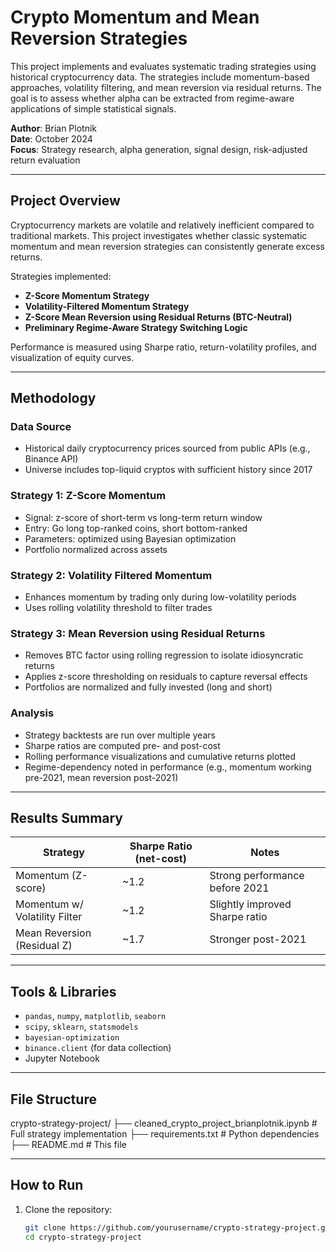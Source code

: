 # Crypto Momentum and Mean Reversion Strategies

This project implements and evaluates systematic trading strategies using historical cryptocurrency data. The strategies include momentum-based approaches, volatility filtering, and mean reversion via residual returns. The goal is to assess whether alpha can be extracted from regime-aware applications of simple statistical signals.

**Author**: Brian Plotnik  
**Date**: October 2024  
**Focus**: Strategy research, alpha generation, signal design, risk-adjusted return evaluation

---

## Project Overview

Cryptocurrency markets are volatile and relatively inefficient compared to traditional markets. This project investigates whether classic systematic momentum and mean reversion strategies can consistently generate excess returns.

Strategies implemented:
- **Z-Score Momentum Strategy**
- **Volatility-Filtered Momentum Strategy**
- **Z-Score Mean Reversion using Residual Returns (BTC-Neutral)**
- **Preliminary Regime-Aware Strategy Switching Logic**

Performance is measured using Sharpe ratio, return-volatility profiles, and visualization of equity curves.

---

## Methodology

### Data Source
- Historical daily cryptocurrency prices sourced from public APIs (e.g., Binance API)
- Universe includes top-liquid cryptos with sufficient history since 2017

### Strategy 1: Z-Score Momentum
- Signal: z-score of short-term vs long-term return window
- Entry: Go long top-ranked coins, short bottom-ranked
- Parameters: optimized using Bayesian optimization
- Portfolio normalized across assets

### Strategy 2: Volatility Filtered Momentum
- Enhances momentum by trading only during low-volatility periods
- Uses rolling volatility threshold to filter trades

### Strategy 3: Mean Reversion using Residual Returns
- Removes BTC factor using rolling regression to isolate idiosyncratic returns
- Applies z-score thresholding on residuals to capture reversal effects
- Portfolios are normalized and fully invested (long and short)

### Analysis
- Strategy backtests are run over multiple years
- Sharpe ratios are computed pre- and post-cost
- Rolling performance visualizations and cumulative returns plotted
- Regime-dependency noted in performance (e.g., momentum working pre-2021, mean reversion post-2021)

---

## Results Summary

| Strategy                          | Sharpe Ratio (net-cost) | Notes                                |
|----------------------------------|--------------------------|--------------------------------------|
| Momentum (Z-score)               | ~1.2                     | Strong performance before 2021       |
| Momentum w/ Volatility Filter    | ~1.2                     | Slightly improved Sharpe ratio       |
| Mean Reversion (Residual Z)      | ~1.7                     | Stronger post-2021                   |

---

## Tools & Libraries

- `pandas`, `numpy`, `matplotlib`, `seaborn`
- `scipy`, `sklearn`, `statsmodels`
- `bayesian-optimization`
- `binance.client` (for data collection)
- Jupyter Notebook

---

## File Structure
crypto-strategy-project/
├── cleaned_crypto_project_brianplotnik.ipynb # Full strategy implementation
├── requirements.txt # Python dependencies
├── README.md # This file


---

## How to Run

1. Clone the repository:
   ```bash
   git clone https://github.com/yourusername/crypto-strategy-project.git
   cd crypto-strategy-project

